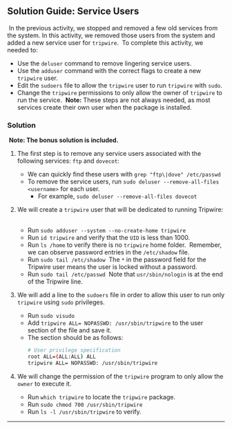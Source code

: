 ## Solution Guide: Service Users
​
In the previous activity, we stopped and removed a few old services from the system. In this activity, we removed those users from the system and added a new service user for `tripwire`.
​
To complete this activity, we needed to:
​
- Use the `deluser` command to remove lingering service users.
​
- Use the `adduser` command with the correct flags to create a new `tripwire` user.
​
- Edit the `sudoers` file to allow the `tripwire` user to run `tripwire` with `sudo`.
​
- Change the `tripwire` permissions to only allow the owner of `tripwire` to run the service.
​
**Note:** These steps are not always needed, as most services create their own user when the package is installed.
​
### Solution
​
**Note: The bonus solution is included.**
​
1. The first step is to remove any service users associated with the following services: `ftp` and `dovecot`:
 
    - We can quickly find these users with `grep "ftp\|dove" /etc/passwd`
​
    - To remove the service users, run `sudo deluser --remove-all-files <username>` for each user. 
​
        - For example, `sudo deluser --remove-all-files dovecot`
​
2. We will create a `tripwire` user that will be dedicated to running Tripwire:
​
    - Run `sudo adduser --system --no-create-home tripwire`
​
    - Run `id tripwire` and verify that the `UID` is less than 1000.
​
    - Run `ls /home` to verify there is no `tripwire` home folder.
​
    Remember, we can observe password entries in the `/etc/shadow` file.
​
     - Run `sudo tail /etc/shadow`
​
    The `*` in the password field for the Tripwire user means the user is locked without a password.
​
     - Run `sudo tail /etc/passwd`
​
    Note that `usr/sbin/nologin` is at the end of the Tripwire line.
​
3. We will add a line to the `sudoers` file in order to allow this user to run only `tripwire` using `sudo` privileges.
​
    - Run `sudo visudo`
​
    - Add `tripwire ALL= NOPASSWD: /usr/sbin/tripwire` to the user section of the file and save it.
​
    - The section should be as follows:
​
        ```bash
        # User privilege specification
        root ALL=(ALL:ALL) ALL
        tripwire ALL= NOPASSWD: /usr/sbin/tripwire
        ```
4. We will change the permission of the `tripwire` program to only allow the `owner` to execute it.
​
    - Run `which tripwire` to locate the `tripwire` package.
​
    - Run `sudo chmod 700 /usr/sbin/tripwire`
​
    - Run `ls -l /usr/sbin/tripwire` to verify.
​
---
